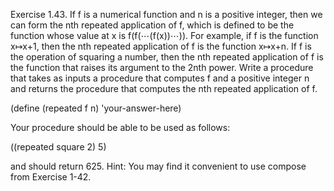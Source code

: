 Exercise 1.43. If f is a numerical function and n is a positive integer, then we can form the nth repeated application of f, which is defined to be the function whose value at x is f(f(⋯(f(x))⋯)). For example, if f is the function x↦x+1, then the nth repeated application of f is the function x↦x+n. If f is the operation of squaring a number, then the nth repeated application of f is the function that raises its argument to the 2nth power. Write a procedure that takes as inputs a procedure that computes f and a positive integer n and returns the procedure that computes the nth repeated application of f.

(define (repeated f n)
  'your-answer-here)

Your procedure should be able to be used as follows:

((repeated square 2) 5)

and should return 625. Hint: You may find it convenient to use compose from Exercise 1-42.
